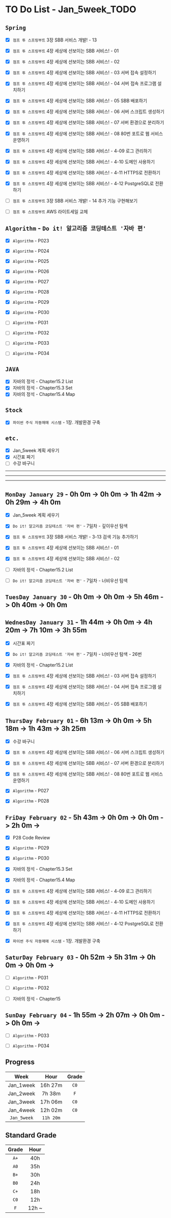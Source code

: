 # TO Do List - Jan_5week_TODO


## `Spring`
- [x] `점프 투 스프링부트` 3장 SBB 서비스 개발! - 13
- [x] `점프 투 스프링부트` 4장 세상에 선보이는 SBB 서비스! - 01
- [x] `점프 투 스프링부트` 4장 세상에 선보이는 SBB 서비스! - 02
- [x] `점프 투 스프링부트` 4장 세상에 선보이는 SBB 서비스! - 03 서버 접속 설정하기
- [x] `점프 투 스프링부트` 4장 세상에 선보이는 SBB 서비스! - 04 서버 접속 프로그램 설치하기
- [x] `점프 투 스프링부트` 4장 세상에 선보이는 SBB 서비스! - 05 SBB 배포하기
- [x] `점프 투 스프링부트` 4장 세상에 선보이는 SBB 서비스! - 06 서버 스크립트 생성하기
- [x] `점프 투 스프링부트` 4장 세상에 선보이는 SBB 서비스! - 07 서버 환경으로 분리하기
- [x] `점프 투 스프링부트` 4장 세상에 선보이는 SBB 서비스! - 08 80번 포트로 웹 서비스 운영하기
- [x] `점프 투 스프링부트` 4장 세상에 선보이는 SBB 서비스! - 4-09 로그 관리하기
- [x] `점프 투 스프링부트` 4장 세상에 선보이는 SBB 서비스! - 4-10 도메인 사용하기
- [x] `점프 투 스프링부트` 4장 세상에 선보이는 SBB 서비스! - 4-11 HTTPS로 전환하기
- [x] `점프 투 스프링부트` 4장 세상에 선보이는 SBB 서비스! - 4-12 PostgreSQL로 전환하기
- [ ] `점프 투 스프링부트` 3장 SBB 서비스 개발! - 14 추가 기능 구현해보기
- [ ] `점프 투 스프링부트` AWS 라이트세일 교체


## `Algorithm` - `Do it! 알고리즘 코딩테스트 '자바 편'`
- [x] `Algorithm` - P023
- [x] `Algorithm` - P024
- [x] `Algorithm` - P025
- [x] `Algorithm` - P026
- [x] `Algorithm` - P027
- [x] `Algorithm` - P028
- [x] `Algorithm` - P029
- [x] `Algorithm` - P030
- [ ] `Algorithm` - P031
- [ ] `Algorithm` - P032
- [ ] `Algorithm` - P033
- [ ] `Algorithm` - P034


## `JAVA`
- [x] 자바의 정석 - Chapter15.2 List
- [x] 자바의 정석 - Chapter15.3 Set
- [x] 자바의 정석 - Chapter15.4 Map

## `Stock`
- [x] `파이썬 주식 자동매매 시스템` - 1장. 개발환경 구축


## `etc.`
- [x] Jan_5week 계획 세우기
- [x] 시간표 짜기
- [ ] 수강 바구니

---
---
---

## `MonDay January 29` - 0h 0m -> 0h 0m -> 1h 42m -> 0h 29m -> 4h 0m
- [x] Jan_5week 계획 세우기
- [x] `Do it! 알고리즘 코딩테스트 '자바 편'` - 7일차 - 깊이우선 탐색
- [x] `점프 투 스프링부트` 3장 SBB 서비스 개발! - 3-13 검색 기능 추가하기
- [x] `점프 투 스프링부트` 4장 세상에 선보이는 SBB 서비스! - 01
- [x] `점프 투 스프링부트` 4장 세상에 선보이는 SBB 서비스! - 02
- [ ] 자바의 정석 - Chapter15.2 List
- [ ] `Do it! 알고리즘 코딩테스트 '자바 편'` - 7일차 - 너비우선 탐색


## `TuesDay January 30` - 0h 0m -> 0h 0m -> 5h 46m -> 0h 40m -> 0h 0m



## `WednesDay January 31` - 1h 44m -> 0h 0m -> 4h 20m -> 7h 10m -> 3h 55m
- [x] 시간표 짜기
- [x] `Do it! 알고리즘 코딩테스트 '자바 편'` - 7일차 - 너비우선 탐색 - 26번
- [x] 자바의 정석 - Chapter15.2 List
- [x] `점프 투 스프링부트` 4장 세상에 선보이는 SBB 서비스! - 03 서버 접속 설정하기
- [x] `점프 투 스프링부트` 4장 세상에 선보이는 SBB 서비스! - 04 서버 접속 프로그램 설치하기
- [x] `점프 투 스프링부트` 4장 세상에 선보이는 SBB 서비스! - 05 SBB 배포하기


## `ThursDay February 01` - 6h 13m -> 0h 0m -> 5h 18m -> 1h 43m -> 3h 25m
- [x] 수강 바구니
- [x] `점프 투 스프링부트` 4장 세상에 선보이는 SBB 서비스! - 06 서버 스크립트 생성하기
- [x] `점프 투 스프링부트` 4장 세상에 선보이는 SBB 서비스! - 07 서버 환경으로 분리하기
- [x] `점프 투 스프링부트` 4장 세상에 선보이는 SBB 서비스! - 08 80번 포트로 웹 서비스 운영하기
- [x] `Algorithm` - P027
- [x] `Algorithm` - P028



## `FriDay February 02` - 5h 43m -> 0h 0m -> 0h 0m -> 2h 0m ->
- [x] P28 Code Review
- [x] `Algorithm` - P029
- [x] `Algorithm` - P030
- [x] 자바의 정석 - Chapter15.3 Set
- [x] 자바의 정석 - Chapter15.4 Map
- [x] `점프 투 스프링부트` 4장 세상에 선보이는 SBB 서비스! - 4-09 로그 관리하기
- [x] `점프 투 스프링부트` 4장 세상에 선보이는 SBB 서비스! - 4-10 도메인 사용하기
- [x] `점프 투 스프링부트` 4장 세상에 선보이는 SBB 서비스! - 4-11 HTTPS로 전환하기
- [x] `점프 투 스프링부트` 4장 세상에 선보이는 SBB 서비스! - 4-12 PostgreSQL로 전환하기
- [x] `파이썬 주식 자동매매 시스템` - 1장. 개발환경 구축


## `SaturDay February 03` - 0h 52m -> 5h 31m -> 0h 0m -> 0h 0m ->
- [ ] `Algorithm` - P031
- [ ] `Algorithm` - P032
- [ ] 자바의 정석 - Chapter15


## `SunDay February 04` - 1h 55m -> 2h 07m -> 0h 0m -> 0h 0m -> 
- [ ] `Algorithm` - P033
- [ ] `Algorithm` - P034


## Progress
| Week | Hour | Grade |
|:---:|:---:|:---:|
|Jan_1week|16h 27m|`C0`|
|Jan_2week|7h 38m|`F`|
|Jan_3week|17h 06m|`C0`|
|Jan_4week|12h 02m|`C0`|
|`Jan_5week`|`11h 20m`||


## Standard Grade

| Grade | Hour |
|:---:|:---:|
|`A+`|40h|
|`A0`|35h|
|`B+`|30h|
|`B0`|24h|
|`C+`|18h|
|`C0`|12h|
|`F`|12h ~|


